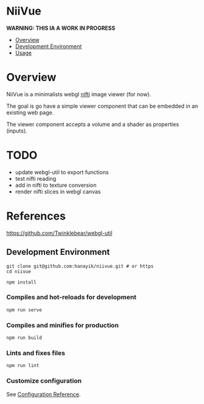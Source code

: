 # NiiVue

**WARNING: THIS IA A WORK IN PROGRESS**

- [Overview]()
- [Development Environment]()
- [Usage]()

# Overview

NiiVue is a minimalists webgl [nifti]() image viewer (for now). 

The goal is go have a simple viewer component that can be embedded in an existing web page.

The viewer component accepts a volume and a shader as properties (inputs).

# TODO

- update webgl-util to export functions
- test nifti reading
- add in nifti to texture conversion
- render nifti slices in webgl canvas

# References

https://github.com/Twinklebear/webgl-util

## Development Environment
```
git clone git@github.com:hanayik/niivue.git # or https
cd niivue

npm install
```

### Compiles and hot-reloads for development
```
npm run serve
```

### Compiles and minifies for production
```
npm run build
```

### Lints and fixes files
```
npm run lint
```

### Customize configuration
See [Configuration Reference](https://cli.vuejs.org/config/).
